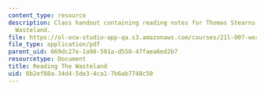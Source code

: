```yaml
---
content_type: resource
description: Class handout containing reading notes for Thomas Stearns Eliot's The
  Wasteland.
file: https://ol-ocw-studio-app-qa.s3.amazonaws.com/courses/21l-007-world-literatures-travel-writing-fall-2008/8b2ef88a34d45de34ca17b6ab7748c50_thewasteland_3.pdf
file_type: application/pdf
parent_uid: 669dc27e-1a98-591a-d550-47faea6ed2b7
resourcetype: Document
title: Reading The Wasteland
uid: 8b2ef88a-34d4-5de3-4ca1-7b6ab7748c50
---
```

